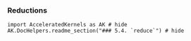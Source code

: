 ### Reductions

```@example
import AcceleratedKernels as AK # hide
AK.DocHelpers.readme_section("### 5.4. `reduce`") # hide
```
